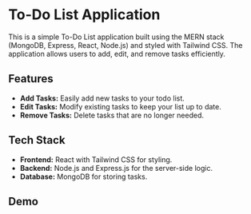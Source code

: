 # To-Do List Application
This is a simple To-Do List application built using the MERN stack (MongoDB, Express, React, Node.js) and styled with Tailwind CSS. The application allows users to add, edit, and remove tasks efficiently.

## Features
- **Add Tasks:** Easily add new tasks to your todo list.
- **Edit Tasks:** Modify existing tasks to keep your list up to date.
- **Remove Tasks:** Delete tasks that are no longer needed.

## Tech Stack
- **Frontend:** React with Tailwind CSS for styling.
- **Backend:** Node.js and Express.js for the server-side logic.
- **Database:** MongoDB for storing tasks.

## Demo